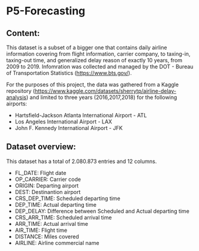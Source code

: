 # P5-Forecasting

## Content:
This dataset is a subset of a bigger one that contains daily airline information covering from flight information, carrier company, to taxing-in, taxing-out time, and generalized delay reason of exactly 10 years, from 2009 to 2019. Infomration was collected and managed by the DOT - Bureau of Transportation Statistics (https://www.bts.gov/). 

For the purposes of this project, the data was gathered from a Kaggle repository (https://www.kaggle.com/datasets/sherrytp/airline-delay-analysis) and limited to three years (2016,2017,2018) for the following  airports:
- Hartsfield-Jackson Atlanta International Airport - ATL
- Los Angeles International Airport - LAX
- John F. Kennedy International Airport - JFK

## Dataset overview: 
This dataset has a total of 2.080.873 entries and 12 columns. 
- FL_DATE: Flight date
- OP_CARRIER: Carrier code
- ORIGIN: Departing airport     
- DEST: Destinantion airport      
- CRS_DEP_TIME: Scheduled departing time       
- DEP_TIME: Actual departing time  
- DEP_DELAY: Difference between Scheduled and Actual departing time     
- CRS_ARR_TIME: Scheduled arrival time      
- ARR_TIME: Actual arrival time      
- AIR_TIME: Flight time    
- DISTANCE: Miles covered    
- AIRLINE: Airline commercial name
